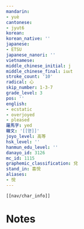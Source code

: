 ```yaml
---
mandarin:
- yuè
cantonese:
- jyut6
korean:
korean_native: ''
japanese:
- ETSU
japanese_nanori: ''
vietnamese:
middle_chinese_initial: j
middle_chinese_final: iuᴇt
stroke_count: '10'
radical: 心
skip_number: 1-3-7
grade_level: 3
pos: ''
english:
- ecstatic
- overjoyed
- pleased
羅馬字: yed
韓文: '[[엳]]'
joyo_level: 高等
hsk_level: ''
hanmun_edu_level: ''
danayo_id: 3126
mc_id: 1115
graphemic_classification: 兌
stand_in: 喜悅
aliases:
- 悅
---
```

```meta-bind-embed
[[nav/char_info]]
```

# Notes
